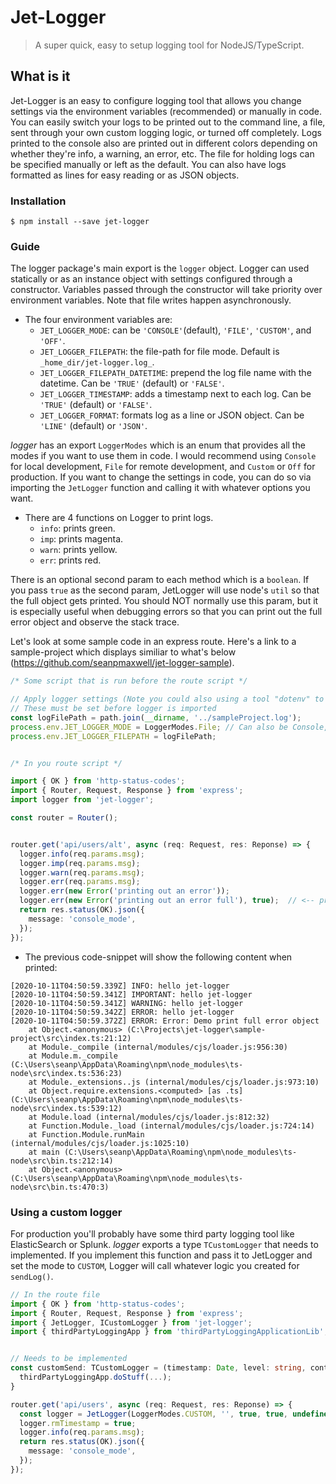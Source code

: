 # Jet-Logger

> A super quick, easy to setup logging tool for NodeJS/TypeScript.


## What is it
Jet-Logger is an easy to configure logging tool that allows you change settings via the environment variables (recommended) or manually in code. You can easily switch your logs to be printed out to the command line, a file, sent through your own custom logging logic, or turned off completely. Logs printed to the console also are printed out in different colors depending on whether they're info, a warning, an error, etc. The file for holding logs can be specified manually or left as the default. You can also have logs formatted as lines for easy reading or as JSON objects.
<br/>

### Installation
```batch
$ npm install --save jet-logger
```

### Guide
The logger package's main export is the `logger` object. Logger can used statically or as an instance 
object with settings configured through a constructor. Variables passed through the constructor will
take priority over environment variables. Note that file writes happen asynchronously.

- The four environment variables are:
  - `JET_LOGGER_MODE`: can be `'CONSOLE'`(default), `'FILE'`, `'CUSTOM'`, and `'OFF'`.
  - `JET_LOGGER_FILEPATH`: the file-path for file mode. Default is `_home_dir/jet-logger.log_`.
  - `JET_LOGGER_FILEPATH_DATETIME`: prepend the log file name with the datetime. Can be `'TRUE'` (default) or `'FALSE'`.
  - `JET_LOGGER_TIMESTAMP`: adds a timestamp next to each log. Can be `'TRUE'` (default) or `'FALSE'`.
  - `JET_LOGGER_FORMAT`: formats log as a line or JSON object. Can be `'LINE'` (default) or `'JSON'`.

_logger_ has an export `LoggerModes` which is an enum that provides all the modes if you want to
use them in code. I would recommend using `Console` for local development, `File` for remote development, 
and `Custom` or `Off` for production. If you want to change the settings in code, you can do so via importing the `JetLogger` function and calling it with whatever options you want.
<br>

- There are 4 functions on Logger to print logs.
  - `info`: prints green.
  - `imp`: prints magenta. 
  - `warn`: prints yellow.
  - `err`: prints red.

There is an optional second param to each method which is a `boolean`. If you pass `true` as the second 
param, JetLogger will use node's `util` so that the full object gets printed. You should NOT normally 
use this param, but it is especially useful when debugging errors so that you can print out the full 
error object and observe the stack trace.<br>

Let's look at some sample code in an express route. Here's a link to a sample-project which displays similiar to what's below (https://github.com/seanpmaxwell/jet-logger-sample).


````typescript
/* Some script that is run before the route script */

// Apply logger settings (Note you could also using a tool "dotenv" to set env variables)
// These must be set before logger is imported
const logFilePath = path.join(__dirname, '../sampleProject.log');
process.env.JET_LOGGER_MODE = LoggerModes.File; // Can also be Console, Custom, or Off
process.env.JET_LOGGER_FILEPATH = logFilePath;


/* In you route script */

import { OK } from 'http-status-codes';
import { Router, Request, Response } from 'express';
import logger from 'jet-logger';

const router = Router();


router.get('api/users/alt', async (req: Request, res: Reponse) => {
  logger.info(req.params.msg);
  logger.imp(req.params.msg);
  logger.warn(req.params.msg);
  logger.err(req.params.msg);
  logger.err(new Error('printing out an error'));
  logger.err(new Error('printing out an error full'), true);  // <-- print the full Error object
  return res.status(OK).json({
    message: 'console_mode',
  });
});
````


- The previous code-snippet will  show the following content when printed:
````
[2020-10-11T04:50:59.339Z] INFO: hello jet-logger
[2020-10-11T04:50:59.341Z] IMPORTANT: hello jet-logger
[2020-10-11T04:50:59.341Z] WARNING: hello jet-logger
[2020-10-11T04:50:59.342Z] ERROR: hello jet-logger
[2020-10-11T04:50:59.372Z] ERROR: Error: Demo print full error object
    at Object.<anonymous> (C:\Projects\jet-logger\sample-project\src\index.ts:21:12)
    at Module._compile (internal/modules/cjs/loader.js:956:30)
    at Module.m._compile (C:\Users\seanp\AppData\Roaming\npm\node_modules\ts-node\src\index.ts:536:23)
    at Module._extensions..js (internal/modules/cjs/loader.js:973:10)
    at Object.require.extensions.<computed> [as .ts] (C:\Users\seanp\AppData\Roaming\npm\node_modules\ts-node\src\index.ts:539:12)
    at Module.load (internal/modules/cjs/loader.js:812:32)
    at Function.Module._load (internal/modules/cjs/loader.js:724:14)
    at Function.Module.runMain (internal/modules/cjs/loader.js:1025:10)
    at main (C:\Users\seanp\AppData\Roaming\npm\node_modules\ts-node\src\bin.ts:212:14)
    at Object.<anonymous> (C:\Users\seanp\AppData\Roaming\npm\node_modules\ts-node\src\bin.ts:470:3)
````


### Using a custom logger 
For production you'll probably have some third party logging tool like ElasticSearch or Splunk. _logger_ exports a type `TCustomLogger` that needs to implemented. If you implement this function and pass it to JetLogger and set the mode to `CUSTOM`, Logger will call whatever logic you created for `sendLog()`.


````typescript
// In the route file
import { OK } from 'http-status-codes';
import { Router, Request, Response } from 'express';
import { JetLogger, ICustomLogger } from 'jet-logger';
import { thirdPartyLoggingApp } from 'thirdPartyLoggingApplicationLib';


// Needs to be implemented
const customSend: TCustomLogger = (timestamp: Date, level: string, content: any) => {
  thirdPartyLoggingApp.doStuff(...);
}

router.get('api/users', async (req: Request, res: Reponse) => {
  const logger = JetLogger(LoggerModes.CUSTOM, '', true, true, undefined, customSend);
  logger.rmTimestamp = true;
  logger.info(req.params.msg);
  return res.status(OK).json({
    message: 'console_mode',
  });
});
````
